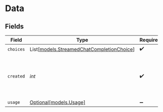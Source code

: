 # Data


## Fields

| Field                                                                                  | Type                                                                                   | Required                                                                               | Description                                                                            |
| -------------------------------------------------------------------------------------- | -------------------------------------------------------------------------------------- | -------------------------------------------------------------------------------------- | -------------------------------------------------------------------------------------- |
| `choices`                                                                              | List[[models.StreamedChatCompletionChoice](../models/streamedchatcompletionchoice.md)] | :heavy_check_mark:                                                                     | N/A                                                                                    |
| `created`                                                                              | *int*                                                                                  | :heavy_check_mark:                                                                     | The Unix timestamp (in seconds) for when the token sampled.                            |
| `usage`                                                                                | [Optional[models.Usage]](../models/usage.md)                                           | :heavy_minus_sign:                                                                     | N/A                                                                                    |